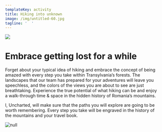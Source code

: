 ```yaml
---
templateKey: activity
title: Hiking into unknown
image: /img/untitled-60.jpg
tagline: '  '
---
```

![](/img/hiking-discription.jpg)

# Embrace getting lost for a while

Forget about your typical idea of hiking and embrace the concept of being amazed with every step you take within Transylvania’s forests. The landscapes that our team has prepared for your adventures will leave you speechless, and the colors of the views you are about to see are just breathtaking. Experience the true potential of what hiking can be and enjoy a walk-through time & space in the hidden history of Romania’s mountains. 

I, Uncharted, will make sure that the paths you will explore are going to be worth remembering. Every step you take will be engraved in the history of the mountains and your travel book.

![null](/img/dsc_0088.jpg)
